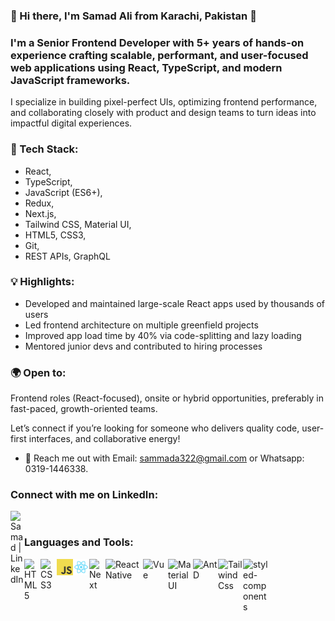 ### 👋 Hi there, I'm Samad Ali from Karachi, Pakistan 👋

### I'm a Senior Frontend Developer with 5+ years of hands-on experience crafting scalable, performant, and user-focused web applications using React, TypeScript, and modern JavaScript frameworks.

I specialize in building pixel-perfect UIs, optimizing frontend performance, and collaborating closely with product and design teams to turn ideas into impactful digital experiences.

### 🔧 Tech Stack: 
- React, 
- TypeScript, 
- JavaScript (ES6+), 
- Redux, 
- Next.js, 
- Tailwind CSS, Material UI, 
- HTML5, CSS3, 
- Git, 
- REST APIs, GraphQL

### 💡 Highlights:
- Developed and maintained large-scale React apps used by thousands of users
- Led frontend architecture on multiple greenfield projects
- Improved app load time by 40% via code-splitting and lazy loading
- Mentored junior devs and contributed to hiring processes

### 🌍 Open to:
Frontend roles (React-focused), onsite or hybrid opportunities, preferably in fast-paced, growth-oriented teams.

Let’s connect if you’re looking for someone who delivers quality code, user-first interfaces, and collaborative energy!
- 💬 Reach me out with Email: sammada322@gmail.com or Whatsapp: 0319-1446338.

### Connect with me on LinkedIn:

[<img align="left" alt="Samad | LinkedIn" width="22px" src="https://www.iconninja.com/files/313/348/1009/linked-in-linkedin-icon.svg" />][linkedin]

<br />

### Languages and Tools:

<img align="left" alt="HTML5" width="26px" src="https://upload.wikimedia.org/wikipedia/commons/thumb/6/61/HTML5_logo_and_wordmark.svg/512px-HTML5_logo_and_wordmark.svg.png" />
<img align="left" alt="CSS3" width="26px" src="https://e7.pngegg.com/pngimages/188/673/png-clipart-cascading-style-sheets-css3-bootstrap-valid-blue-angle.png" />
<img align="left" alt="JavaScript" width="26px" src="https://raw.githubusercontent.com/github/explore/80688e429a7d4ef2fca1e82350fe8e3517d3494d/topics/javascript/javascript.png" />
<img align="left" alt="React" width="26px" src="https://raw.githubusercontent.com/github/explore/80688e429a7d4ef2fca1e82350fe8e3517d3494d/topics/react/react.png" />
<img align="left" alt="Next" width="26px" src="https://images.ctfassets.net/23aumh6u8s0i/c04wENP3FnbevwdWzrePs/1e2739fa6d0aa5192cf89599e009da4e/nextjs" />
<img align="left" alt="React Native" width="60px" src="https://miro.medium.com/max/1000/1*ub1DguhAtkCLvhUGuVGr6w.png" />
<img align="left" alt="Vue" width="40px" src="https://banner2.cleanpng.com/20180718/cbh/kisspng-vue-js-javascript-library-angularjs-react-vue-js-5b4ebe1bc45884.1915769815318871318042.jpg" />
<img align="left" alt="MaterialUI" width="40px" src="https://cdn.filestackcontent.com/5yjLJYBrQ6EHpN9dK0ak" />
<img align="left" alt="AntD" width="40px" src="https://gw.alipayobjects.com/zos/rmsportal/KDpgvguMpGfqaHPjicRK.svg" />
<img align="left" alt="TailwindCss" width="40px" src="https://miro.medium.com/max/800/1*mUISLg4ghf6QYT_f1-cnlg.png" />
<img align="left" alt="styled-components" width="40px" src="https://styled-components.com/atom.png" />

<br />
<br />

[linkedin]: https://www.linkedin.com/in/samad-ali-79387a198/
